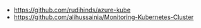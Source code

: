 - https://github.com/rudihinds/azure-kube
- https://github.com/alihussainia/Monitoring-Kubernetes-Cluster
